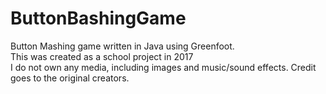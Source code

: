 # ButtonBashingGame
Button Mashing game written in Java using Greenfoot. <br /> This was created as a school project in 2017 <br /> I do not own any media, including images and music/sound effects. Credit goes to the original creators.
